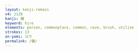 ```yaml
---
layout: kanji-remain
v4: 2128
kanji: 傭
keyword: hire
elements: person, commonplace, common, cave, brush, utilize
strokes: 13
on-yomi: ヨウ
permalink: /傭/
---
```






